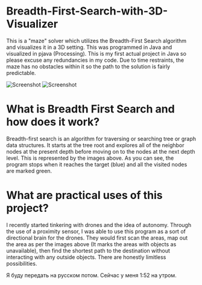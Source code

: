 # Breadth-First-Search-with-3D-Visualizer
This is a "maze" solver which utilizes the Breadth-First Search algorithm and visualizes it in a 3D setting. This was programmed in Java and visualized in pjava (Processing). This is my first actual project in Java so please excuse any redundancies in my code. Due to time restraints, the maze has no obstacles within it so the path to the solution is fairly predictable. 

![Screenshot](https://i.gyazo.com/f2ab9d7c5a4f7b89d7625d6b52f629d2.png)
![Screenshot](https://gyazo.com/97e8e94373bffb9d78f591c79da34645.png)


# What is Breadth First Search and how does it work?
Breadth-first search is an algorithm for traversing or searching tree or graph data structures. It starts at the tree root and explores all of the neighbor nodes at the present depth before moving on to the nodes at the next depth level. This is represented by the images above. As you can see, the program stops when it reaches the target (blue) and all the visited nodes are marked green.

# What are practical uses of this project?
I recently started tinkering with drones and the idea of autonomy. Through the use of a proximity sensor, I was able to use this program as a sort of directional brain for the drones. They would first scan the areas, map out the area as per the images above (It marks the areas with objects as unavailable), then find the shortest path to the destination without interacting with any outside objects. There are honestly limitless possibilities.

Я буду передать на русском потом. Сейчас у меня 1:52 на утром.
